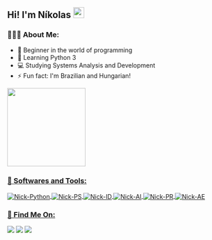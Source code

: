 ## Hi! I'm Níkolas <img src="https://raw.githubusercontent.com/MartinHeinz/MartinHeinz/master/wave.gif" width="25px">

### 🙋🏼‍♂️ About Me:

- 🔭 Beginner in the world of programming
- 🌱 Learning Python 3
- 💻 Studying Systems Analysis and Development 
- ⚡ Fun fact: I'm Brazilian and Hungarian!

 <a href="https://github.com/nikolasbrp">
  <img height="180em align="center" src="https://github-readme-stats.vercel.app/api?username=nikolasbrp&show_icons=true&theme=default&include_all_commits=true&count_private=true"/>
  
### 🚀 Softwares and Tools: 
<div style="display: inline_block">
  <img align="center" alt="Nick-Python" <img src="https://img.icons8.com/color/48/000000/python--v1.png"/>
  <img align="center" alt="Nick-PS" <img src="https://img.icons8.com/color/48/000000/adobe-photoshop--v1.png"/>
  <img align="center" alt="Nick-ID" <img src="https://img.icons8.com/color/48/000000/adobe-indesign--v1.png"/>
  <img align="center" alt="Nick-AI" <img src="https://img.icons8.com/color/48/000000/adobe-illustrator--v1.png"/>
  <img align="center" alt="Nick-PR" <img src="https://img.icons8.com/color/48/000000/adobe-premiere-pro--v1.png"/>
  <img align="center" alt="Nick-AE" <img src="https://img.icons8.com/color/48/000000/adobe-after-effects--v1.png"/>
</div>      
 
### 🔎 Find Me On:
<div> 
  <a href="https://instagram.com/nikolasbrp" target="_blank"><img src="https://img.shields.io/badge/-Instagram-%23E4405F?style=for-the-badge&logo=instagram&logoColor=white" target="_blank"></a>
  <a href = "mailto:npovreslo@gmail.com"><img src="https://img.shields.io/badge/Gmail-D14836?style=for-the-badge&logo=gmail&logoColor=white"></a>
  <a href="https://www.linkedin.com/in/nikolas-bankuti/" target="_blank"><img src="https://img.shields.io/badge/-LinkedIn-%230077B5?style=for-the-badge&logo=linkedin&logoColor=white" target="_blank"></a>
</div>
